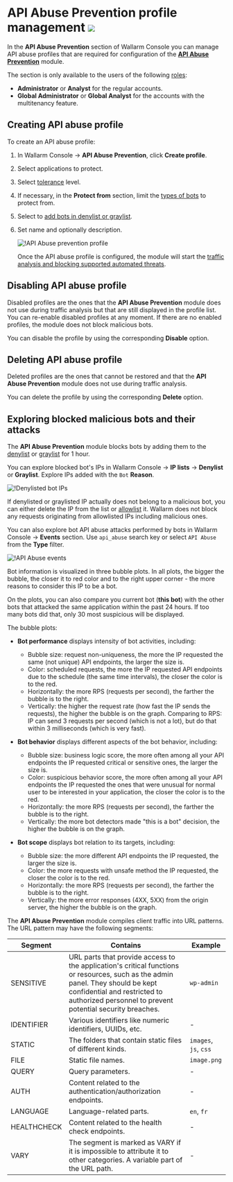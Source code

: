 # API Abuse Prevention profile management <a href="../../subscription-plans/#subscription-plans"><img src="../../images/api-security-tag.svg" style="border: none;"></a>

In the **API Abuse Prevention** section of Wallarm Console you can manage API abuse profiles that are required for configuration of the [**API Abuse Prevention**](../about-wallarm/api-abuse-prevention.md) module.

The section is only available to the users of the following [roles](../user-guides/settings/users.md#user-roles):

* **Administrator** or **Analyst** for the regular accounts.
* **Global Administrator** or **Global Analyst** for the accounts with the multitenancy feature.

## Creating API abuse profile

To create an API abuse profile:

1. In Wallarm Console → **API Abuse Prevention**, click **Create profile**.
1. Select applications to protect.
1. Select [tolerance](../about-wallarm/api-abuse-prevention.md#tolerance) level.
1. If necessary, in the **Protect from** section, limit the [types of bots](../about-wallarm/api-abuse-prevention.md#automated-threats-blocked-by-api-abuse-prevention) to protect from.
1. Select to [add bots in denylist or graylist](../about-wallarm/api-abuse-prevention.md#reaction-to-malicious-bots).
1. Set name and optionally description.

    ![!API Abuse prevention profile](../images/about-wallarm-waf/abi-abuse-prevention/create-api-abuse-prevention.png)

    Once the API abuse profile is configured, the module will start the [traffic analysis and blocking supported automated threats](../about-wallarm/api-abuse-prevention.md#how-api-abuse-prevention-works).

## Disabling API abuse profile

Disabled profiles are the ones that the **API Abuse Prevention** module does not use during traffic analysis but that are still displayed in the profile list. You can re-enable disabled profiles at any moment. If there are no enabled profiles, the module does not block malicious bots.

You can disable the profile by using the corresponding **Disable** option.

## Deleting API abuse profile

Deleted profiles are the ones that cannot be restored and that the **API Abuse Prevention** module does not use during traffic analysis.

You can delete the profile by using the corresponding **Delete** option.

## Exploring blocked malicious bots and their attacks

The **API Abuse Prevention** module blocks bots by adding them to the [denylist](../user-guides/ip-lists/denylist.md) or [graylist](../user-guides/ip-lists/graylist.md) for 1 hour.

You can explore blocked bot's IPs in Wallarm Console → **IP lists** → **Denylist** or **Graylist**. Explore IPs added with the `Bot` **Reason**.

![!Denylisted bot IPs](../images/about-wallarm-waf/abi-abuse-prevention/denylisted-bot-ips.png)

If denylisted or graylisted IP actually does not belong to a malicious bot, you can either delete the IP from the list or [allowlist](../user-guides/ip-lists/allowlist.md) it. Wallarm does not block any requests originating from allowlisted IPs including malicious ones.

You can also explore bot API abuse attacks performed by bots in Wallarm Console → **Events** section. Use `api_abuse` search key or select `API Abuse` from the **Type** filter.


![!API Abuse events](../images/about-wallarm-waf/abi-abuse-prevention/api-abuse-events.png)

Bot information is visualized in three bubble plots. In all plots, the bigger the bubble, the closer it to red color and to the right upper corner - the more reasons to consider this IP to be a bot.

On the plots, you can also compare you current bot (**this bot**) with the other bots that attacked the same application within the past 24 hours. If too many bots did that, only 30 most suspicious will be displayed.

The bubble plots:

* **Bot performance** displays intensity of bot activities, including:

    * Bubble size: request non-uniqueness, the more the IP requested the same (not unique) API endpoints, the larger the size is.
    * Color: scheduled requests, the more the IP requested API endpoints due to the schedule (the same time intervals), the closer the color is to the red.
    * Horizontally: the more RPS (requests per second), the farther the bubble is to the right.
    * Vertically: the higher the request rate (how fast the IP sends the requests), the higher the bubble is on the graph. Comparing to RPS: IP can send 3 requests per second (which is not a lot), but do that within 3 milliseconds (which is very fast).

* **Bot behavior** displays different aspects of the bot behavior, including:

    * Bubble size: business logic score, the more often among all your API endpoints the IP requested critical or sensitive ones, the larger the size is.
    * Color: suspicious behavior score, the more often among all your API endpoints the IP requested the ones that were unusual for normal user to be interested in your application, the closer the color is to the red.
    * Horizontally: the more RPS (requests per second), the farther the bubble is to the right.
    * Vertically: the more bot detectors made "this is a bot" decision, the higher the bubble is on the graph.

* **Bot scope** displays bot relation to its targets, including:

    * Bubble size: the more different API endpoints the IP requested, the larger the size is.
    * Color: the more requests with unsafe method the IP requested, the closer the color is to the red.
    * Horizontally: the more RPS (requests per second), the farther the bubble is to the right.
    * Vertically: the more error responses (4XX, 5XX) from the origin server, the higher the bubble is on the graph.

The **API Abuse Prevention** module compiles client traffic into URL patterns. The URL pattern may have the following segments:

| Segment | Contains | Example |
|---|---|---|
| SENSITIVE | URL parts that provide access to the application's critical functions or resources, such as the admin panel. They should be kept confidential and restricted to authorized personnel to prevent potential security breaches. | `wp-admin` |
| IDENTIFIER | Various identifiers like numeric identifiers, UUIDs, etc. | - |
| STATIC | The folders that contain static files of different kinds. | `images`, `js`, `css` |
| FILE | Static file names. | `image.png` |
| QUERY | Query parameters. | - |
| AUTH | Content related to the authentication/authorization endpoints. | - |
| LANGUAGE | Language-related parts. | `en`, `fr` |
| HEALTHCHECK | Content related to the health check endpoints. | - |
| VARY | The segment is marked as VARY if it is impossible to attribute it to other categories. A variable part of the URL path. | - |
